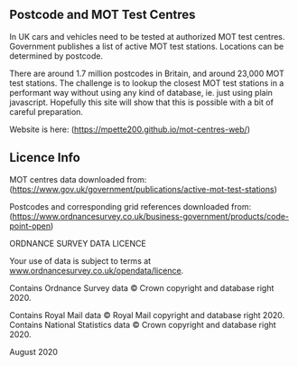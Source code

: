## Postcode and MOT Test Centres

In UK cars and vehicles need to be tested at authorized MOT test centres. Government publishes a list of active MOT test stations. Locations can be determined by postcode.

There are around 1.7 million postcodes in Britain, and around 23,000 MOT test stations. The challenge is to lookup the closest MOT test stations in a performant way without using any kind of database, ie. just using plain javascript. Hopefully this site will show that this is possible with a bit of careful preparation.

Website is here: (https://mpette200.github.io/mot-centres-web/)

## Licence Info

MOT centres data downloaded from: (https://www.gov.uk/government/publications/active-mot-test-stations)

Postcodes and corresponding grid references downloaded from: (https://www.ordnancesurvey.co.uk/business-government/products/code-point-open)

ORDNANCE SURVEY DATA LICENCE

Your use of data is subject to terms at www.ordnancesurvey.co.uk/opendata/licence.

Contains Ordnance Survey data © Crown copyright and database right 2020.

Contains Royal Mail data © Royal Mail copyright and database right 2020.
Contains National Statistics data © Crown copyright and database right 2020.

August 2020
